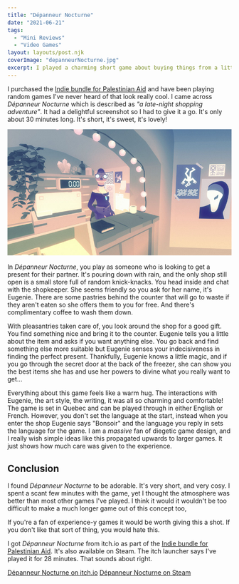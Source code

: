 ```yaml
---
title: "Dépanneur Nocturne"
date: "2021-06-21"
tags: 
  - "Mini Reviews"
  - "Video Games"
layout: layouts/post.njk
coverImage: "depanneurNocturne.jpg"
excerpt: I played a charming short game about buying things from a little shop of curios! How quaint!
---
```


I purchased the [Indie bundle for Palestinian Aid](https://itch.io/b/902/indie-bundle-for-palestinian-aid) and have been playing random games I've never heard of that look really cool. I came across _Dépanneur Nocturne_ which is described as _"a late-night shopping adventure"_. It had a delightful screenshot so I had to give it a go. It's only about 30 minutes long. It's short, it's sweet, it's lovely!

![A screenshot of the shop keeper Eugenie from the game Dépanneur Notcurune](images/depanneurNocturne2.jpg "This is the shopkeeper Eugenie. She took over the shop from her parents.")

In _Dépanneur Nocturne_, you play as someone who is looking to get a present for their partner. It's pouring down with rain, and the only shop still open is a small store full of random knick-knacks. You head inside and chat with the shopkeeper. She seems friendly so you ask for her name, it's Eugenie. There are some pastries behind the counter that will go to waste if they aren't eaten so she offers them to you for free. And there's complimentary coffee to wash them down.

With pleasantries taken care of, you look around the shop for a good gift. You find something nice and bring it to the counter. Eugenie tells you a little about the item and asks if you want anything else. You go back and find something else more suitable but Eugenie senses your indecisiveness in finding the perfect present. Thankfully, Eugenie knows a little magic, and if you go through the secret door at the back of the freezer, she can show you the best items she has and use her powers to divine what you really want to get...

Everything about this game feels like a warm hug. The interactions with Eugenie, the art style, the writing, it was all so charming and comfortable! The game is set in Quebec and can be played through in either English or French. However, you don't set the language at the start, instead when you enter the shop Eugenie says "Bonsoir" and the language you reply in sets the language for the game. I am a _massive_ fan of diegetic game design, and I really wish simple ideas like this propagated upwards to larger games. It just shows how much care was given to the experience.

## Conclusion

I found _Dépanneur Nocturne_ to be adorable. It's very short, and very cosy. I spent a scant few minutes with the game, yet I thought the atmosphere was better than most other games I've played. I think it would it wouldn't be too difficult to make a much longer game out of this concept too,

If you're a fan of experience-y games it would be worth giving this a shot. If you don't like that sort of thing, you would hate this.

I got _Dépanneur Nocturne_ from itch.io as part of the [Indie bundle for Palestinian Aid](https://itch.io/b/902/indie-bundle-for-palestinian-aid). It's also available on Steam. The itch launcher says I've played it for 28 minutes. That sounds about right.

<div class="linksAhoy">

[Dépanneur Nocturne on itch.io](https://ko-op.itch.io/dep-nocturne)
[Dépanneur Nocturne on Steam](https://store.steampowered.com/app/1285160/Depanneur_Nocturne/)

</div>